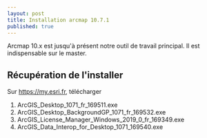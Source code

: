 ```yaml
---
layout: post
title: Installation arcmap 10.7.1
published: true
---
```


Arcmap 10.x est jusqu'à présent notre outil de travail principal. Il est indispensable sur le master.

## Récupération de l'installer

Sur https://my.esri.fr, télécharger
1. ArcGIS_Desktop_1071_fr_169511.exe
2. ArcGIS_Desktop_BackgroundGP_1071_fr_169532.exe
3. ArcGIS_License_Manager_Windows_2019_0_fr_169349.exe
4. ArcGIS_Data_Interop_for_Desktop_1071_169540.exe


